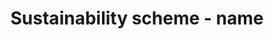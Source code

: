 ---
title: 'Sustainability scheme - name'
field: 'is.identifier.schemeName'
slug: 'resource-coverage-name'
description: 'Name of certification scheme or body associated with the resource - select from control list'
required: False
vocabulary: 'resource-coverage-name.txt'
policy: 'Controlled value. Multi select from control list.'
---